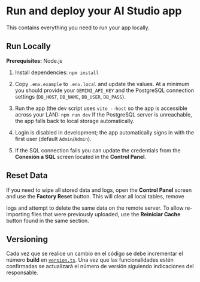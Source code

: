 # Run and deploy your AI Studio app

This contains everything you need to run your app locally.

## Run Locally

**Prerequisites:**  Node.js


1. Install dependencies:
   `npm install`
2. Copy `.env.example` to `.env.local` and update the values. At a minimum you
   should provide your `GEMINI_API_KEY` and the PostgreSQL connection settings
   (`DB_HOST`, `DB_NAME`, `DB_USER`, `DB_PASS`).

3. Run the app (the dev script uses `vite --host` so the app is accessible across your LAN):
   `npm run dev`
   If the PostgreSQL server is unreachable, the app falls back to local storage automatically.


4. Login is disabled in development; the app automatically signs in with the first user (default `Admin`/`Admin`).

5. If the SQL connection fails you can update the credentials from the **Conexión a SQL** screen located in the **Control Panel**.

## Reset Data

If you need to wipe all stored data and logs, open the **Control Panel** screen
and use the **Factory Reset** button. This will clear all local tables, remove

logs and attempt to delete the same data on the remote server. To allow
re-importing files that were previously uploaded, use the **Reiniciar Cache**
button found in the same section.


## Versioning

Cada vez que se realice un cambio en el código se debe incrementar el número **build** en [`version.ts`](version.ts). Una vez que las funcionalidades estén confirmadas se actualizará el número de versión siguiendo indicaciones del responsable.

